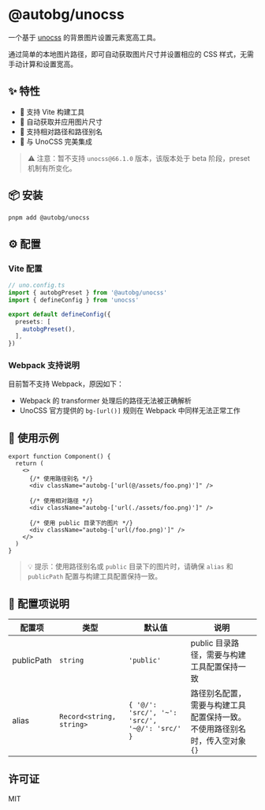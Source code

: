 # @autobg/unocss

一个基于 [unocss](https://github.com/unocss/unocss) 的背景图片设置元素宽高工具。

通过简单的本地图片路径，即可自动获取图片尺寸并设置相应的 CSS 样式，无需手动计算和设置宽高。

## ✨ 特性

- 🚀 支持 Vite 构建工具
- 🔄 自动获取并应用图片尺寸
- 📍 支持相对路径和路径别名
- 🎨 与 UnoCSS 完美集成

> ⚠️ 注意：暂不支持 `unocss@66.1.0` 版本，该版本处于 beta 阶段，preset 机制有所变化。

## 📦 安装

```bash
pnpm add @autobg/unocss
```

## ⚙️ 配置

### Vite 配置

```ts
// uno.config.ts
import { autobgPreset } from '@autobg/unocss'
import { defineConfig } from 'unocss'

export default defineConfig({
  presets: [
    autobgPreset(),
  ],
})
```

### Webpack 支持说明

目前暂不支持 Webpack，原因如下：
- Webpack 的 transformer 处理后的路径无法被正确解析
- UnoCSS 官方提供的 `bg-[url()]` 规则在 Webpack 中同样无法正常工作

## 🎯 使用示例

```tsx
export function Component() {
  return (
    <>
      {/* 使用路径别名 */}
      <div className="autobg-['url(@/assets/foo.png)']" />

      {/* 使用相对路径 */}
      <div className="autobg-['url(./assets/foo.png)']" />

      {/* 使用 public 目录下的图片 */}
      <div className="autobg-['url(/foo.png)']" />
    </>
  )
}
```

> 💡 提示：使用路径别名或 `public` 目录下的图片时，请确保 `alias` 和 `publicPath` 配置与构建工具配置保持一致。

## 📝 配置项说明

| 配置项 | 类型 | 默认值 | 说明 |
| --- | --- | --- | --- |
| publicPath | `string` | `'public'` | public 目录路径，需要与构建工具配置保持一致 |
| alias | `Record<string, string>` | `{ '@/': 'src/', '~': 'src/', '~@/': 'src/' }` | 路径别名配置，需要与构建工具配置保持一致。不使用路径别名时，传入空对象 `{}` |

## 许可证

MIT
